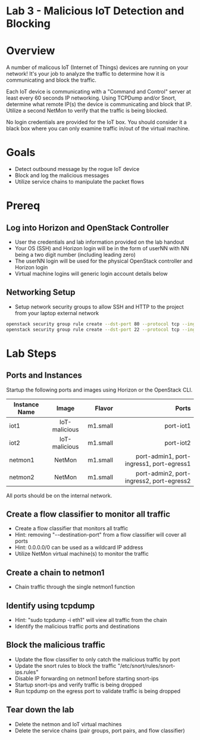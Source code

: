 
# Lab 3 - Malicious IoT Detection and Blocking

# Overview

A number of malicous IoT (Internet of Things) devices are running on your network! It's your job to analyze the traffic to determine how it is communicating and block the traffic.

Each IoT device is communicating with a "Command and Control" server at least every 60 seconds IP networking. Using TCPDump and/or Snort, determine what remote IP(s) the device is communicating and block that IP. Utilize a second NetMon to verify that the traffic is being blocked.

No login credentials are provided for the IoT box. You should consider it a black box where you can only examine traffic in/out of the virtual machine.

# Goals

  * Detect outbound message by the rogue IoT device
  * Block and log the malicious messages
  * Utilize service chains to manipulate the packet flows

# Prereq

## Log into Horizon and OpenStack Controller
  * User the credentials and lab information provided on the lab handout
  * Your OS (SSH) and Horizon login will be in the form of userNN with NN being a two digit number (including leading zero)
  * The userNN login will be used for the physical OpenStack controller and Horizon login
  * Virtual machine logins will generic login account details below

## Networking Setup
  * Setup network security groups to allow SSH and HTTP to the project from your laptop external network
```bash
openstack security group rule create --dst-port 80 --protocol tcp --ingress default
openstack security group rule create --dst-port 22 --protocol tcp --ingress default
```

# Lab Steps

## Ports and Instances

Startup the following ports and images using Horizon or the OpenStack CLI.

| Instance Name | Image           | Flavor  | Ports                                        | 
| ------------- |:---------------:| -------:|---------------------------------------------:|
| iot1          | IoT-malicious   | m1.small | port-iot1                                    |
| iot2          | IoT-malicious   | m1.small | port-iot2                                    |
| netmon1       | NetMon          | m1.small| port-admin1, port-ingress1, port-egress1     |
| netmon2       | NetMon          | m1.small| port-admin2, port-ingress2, port-egress2     |

All ports should be on the internal network.

## Create a flow classifier to monitor all traffic
* Create a flow classifier that monitors all traffic
* Hint: removing "--destination-port" from a flow classifier will cover all ports
* Hint: 0.0.0.0/0 can be used as a wildcard IP address
* Utilize NetMon virtual machine(s) to monitor the traffic

## Create a chain to netmon1
* Chain traffic through the single netmon1 function

## Identify using tcpdump
* Hint: "sudo tcpdump -i eth1" will view all traffic from the chain
* Identify the malicious traffic ports and destinations

## Block the malicious traffic
* Update the flow classifier to only catch the malicious traffic by port
* Update the snort rules to block the traffic "/etc/snort/rules/snort-ips.rules"
* Disable IP forwarding on netmon1 before starting snort-ips
* Startup snort-ips and verify traffic is being dropped
* Run tcpdump on the egress port to validate traffic is being dropped

## Tear down the lab

* Delete the netmon and IoT virtual machines
* Delete the service chains (pair groups, port pairs, and flow classifier)

